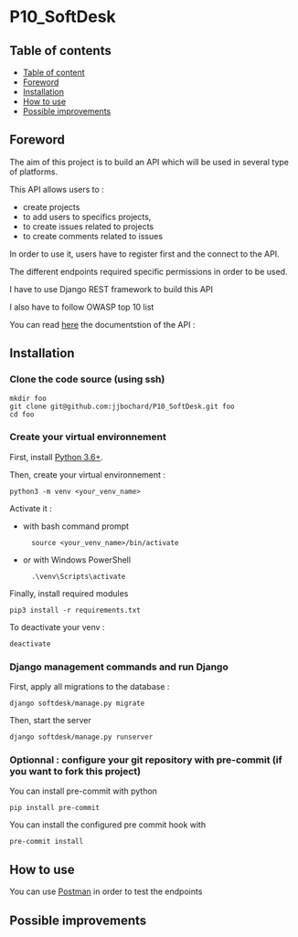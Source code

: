 # P10_SoftDesk
## Table of contents
- [Table of content](#table-of-content)
- [Foreword](#foreword)
- [Installation](#installation)
- [How to use](#how-to-use)
- [Possible improvements](#possible-improvements)

## Foreword

The aim of this project is to build an API which will be used in several type of platforms.

This API allows users to :
- create projects
- to add users to specifics projects,
- to create issues related to projects
- to create comments related to issues

In order to use it, users have to register first and the connect to the API.

The different endpoints required specific permissions in order to be used.

I have to use Django REST framework to build this API

I also have to follow OWASP top 10 list

You can read [here](https://documenter.getpostman.com/view/19888768/UzXNSwkf#c319d242-22d4-4636-b9d2-1cc7d3a67562) the documentstion of the API :

## Installation

### Clone the code source (using ssh)

    mkdir foo
    git clone git@github.com:jjbochard/P10_SoftDesk.git foo
    cd foo

### Create your virtual environnement

First, install [Python 3.6+](https://www.python.org/downloads/).

Then, create your virtual environnement :

    python3 -m venv <your_venv_name>

Activate it :

- with bash command prompt

        source <your_venv_name>/bin/activate

- or with Windows PowerShell

        .\venv\Scripts\activate

Finally, install required modules

    pip3 install -r requirements.txt

To deactivate your venv :

    deactivate

### Django management commands and run Django

First, apply all migrations to the database :

    django softdesk/manage.py migrate


Then, start the server

    django softdesk/manage.py runserver

### Optionnal : configure your git repository with pre-commit (if you want to fork this project)

You can install pre-commit with python

    pip install pre-commit

You can install the configured pre commit hook with

    pre-commit install

## How to use

You can use [Postman](https://www.postman.com/) in order to test the endpoints

## Possible improvements
